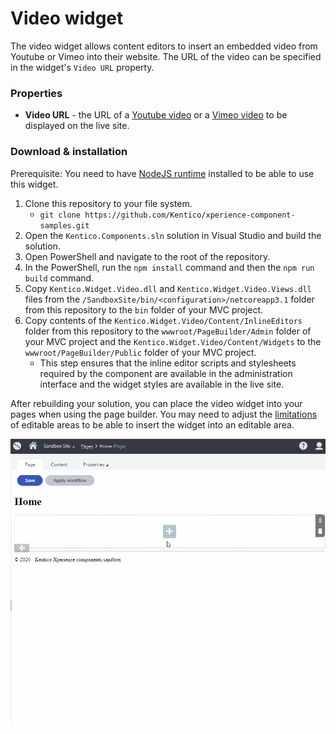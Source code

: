 # Video widget

The video widget allows content editors to insert an embedded video from Youtube or Vimeo into their website. The URL of the video can be specified in the widget's `Video URL` property.

### Properties
- **Video URL** - the URL of a [Youtube video](https://www.youtube.com/watch?v=dQw4w9WgXcQ) or a [Vimeo video](https://vimeo.com/148751763) to be displayed on the live site.

### Download & installation
Prerequisite: You need to have [NodeJS runtime](https://nodejs.org/en/) installed to be able to use this widget.

1. Clone this repository to your file system.
    - `git clone https://github.com/Kentico/xperience-component-samples.git`
1. Open the `Kentico.Components.sln` solution in Visual Studio and build the solution.
1. Open PowerShell and navigate to the root of the repository.
1. In the PowerShell, run the `npm install` command and then the `npm run build` command.
1. Copy `Kentico.Widget.Video.dll` and `Kentico.Widget.Video.Views.dll` files from the `/SandboxSite/bin/<configuration>/netcoreapp3.1` folder from this repository to the `bin` folder of your MVC project.
1. Copy contents of the `Kentico.Widget.Video/Content/InlineEditors` folder from this repository to the `wwwroot/PageBuilder/Admin` folder of your MVC project and the `Kentico.Widget.Video/Content/Widgets` to the `wwwroot/PageBuilder/Public` folder of your MVC project.
    - This step ensures that the inline editor scripts and stylesheets required by the component are available in the administration interface and the widget styles are available in the live site.

After rebuilding your solution, you can place the video widget into your pages when using the page builder. You may need to adjust the [limitations](https://kentico.com/CMSPages/DocLinkMapper.ashx?version=latest&link=page_builder_editable_areas_mvc#CreatingpageswitheditableareasinMVC-Limitingwidgetsallowedinaneditablearea) of editable areas to be able to insert the widget into an editable area.

![Video widget](/Kentico.Widget.Video/VideoWidget.gif)
